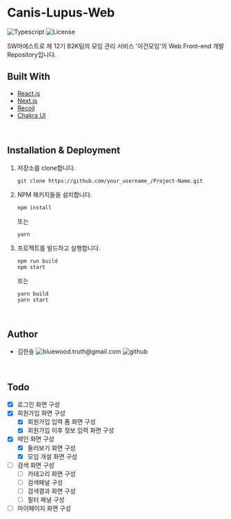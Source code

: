 # Canis-Lupus-Web

![Typescript][ts-badge] ![License][mit-badge]

SW마에스트로 제 12기 B2K팀의 모임 관리 서비스 '이건모임'의 Web Front-end 개발 Repository입니다.

## Built With

- [React.js](https://reactjs.org/)
- [Next.js](https://nextjs.org/)
- [Recoil](https://recoiljs.org/)
- [Chakra UI](https://chakra-ui.com/)

<br>

## Installation & Deployment

1. 저장소를 clone합니다.

   ```
   git clone https://github.com/your_username_/Project-Name.git
   ```

2. NPM 패키지들을 설치합니다.

   ```
   npm install
   ```

   또는

   ```
   yarn
   ```

3. 프로젝트를 빌드하고 실행합니다.

   ```
   npm run build
   npm start
   ```

   또는

   ```
   yarn build
   yarn start
   ```

<br>

## Author

- 김한슬 <img alt="bluewood.truth@gmail.com" src="https://img.shields.io/badge/bluewood.truth@gmail.com-red.svg?&style=flat-square&logo=gmail&logoColor=white&link=mailto:bluewood.truth@gmail.com" /> <img alt="github" src="https://img.shields.io/badge/bluewood-black.svg?&style=flat-square&logo=github&logoColor=white&link=https://github.com/bluewood-truth/" />

<br>

## Todo

- [x] 로그인 화면 구성
- [x] 회원가입 화면 구성
  - [x] 회원가입 입력 폼 화면 구성
  - [x] 회원가입 이후 정보 입력 화면 구성
- [x] 메인 화면 구성
  - [x] 둘러보기 화면 구성
  - [x] 모임 개설 화면 구성
- [ ] 검색 화면 구성
  - [ ] 카테고리 화면 구성
  - [ ] 검색패널 구성
  - [ ] 검색결과 화면 구성
  - [ ] 필터 패널 구성
- [ ] 마이페이지 화면 구성

<br>


[ts-badge]: https://img.shields.io/badge/%3C%2F%3E-Typescript-blue

[mit-badge]: https://img.shields.io/badge/license-MIT-green
[github-badge]: https://img.shields.io/badge/Github-black.svg?&style=for-the-badge&logo=github&logoColor=white&link=https://github.com/bluewood-truth/

